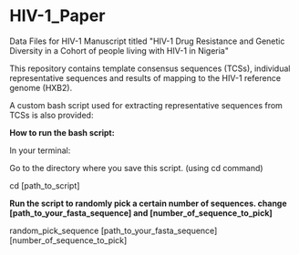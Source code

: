 # HIV-1_Paper
Data Files for HIV-1 Manuscript titled "HIV-1 Drug Resistance and Genetic Diversity in a Cohort of people living with HIV-1 in Nigeria"

This repository contains template consensus sequences (TCSs), individual representative sequences and results of mapping to the HIV-1 reference genome (HXB2).

A custom bash script used for extracting representative sequences from TCSs is also provided:

**How to run the bash script:**

In your terminal:

Go to the directory where you save this script. (using cd command)

cd [path_to_script]

**Run the script to randomly pick a certain number of sequences. change [path_to_your_fasta_sequence] and [number_of_sequence_to_pick]**

random_pick_sequence [path_to_your_fasta_sequence] [number_of_sequence_to_pick]

